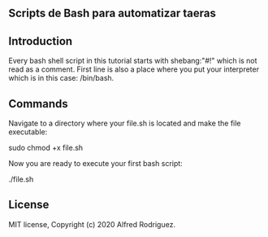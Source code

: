 ## Scripts de Bash para automatizar taeras

## Introduction

Every bash shell script in this tutorial starts with shebang:"#!" which is not read as a comment. First line is also a place where you put your interpreter which is in this case: /bin/bash.

## Commands

Navigate to a directory where your file.sh is located and make the file executable:

sudo chmod +x file.sh

Now you are ready to execute your first bash script:

./file.sh

## License

MIT license, Copyright (c) 2020 Alfred Rodriguez.
